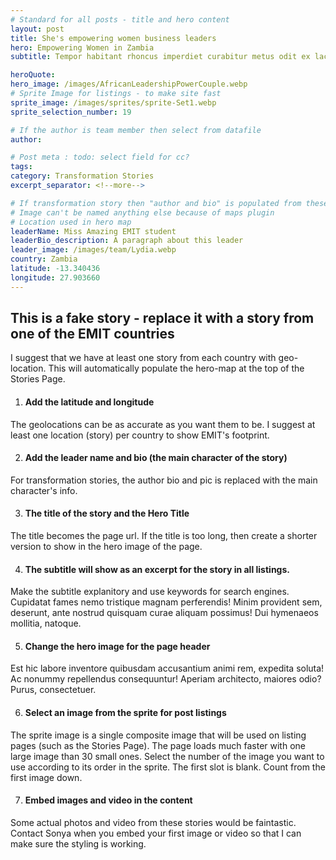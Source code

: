 ```yaml
---
# Standard for all posts - title and hero content
layout: post
title: She's empowering women business leaders
hero: Empowering Women in Zambia
subtitle: Tempor habitant rhoncus imperdiet curabitur metus odit ex lacinia neque.

heroQuote:
hero_image: /images/AfricanLeadershipPowerCouple.webp
# Sprite Image for listings - to make site fast
sprite_image: /images/sprites/sprite-Set1.webp
sprite_selection_number: 19

# If the author is team member then select from datafile
author:

# Post meta : todo: select field for cc?
tags:
category: Transformation Stories
excerpt_separator: <!--more-->

# If transformation story then "author and bio" is populated from these fields
# Image can't be named anything else because of maps plugin
# Location used in hero map
leaderName: Miss Amazing EMIT student
leaderBio_description: A paragraph about this leader
leader_image: /images/team/Lydia.webp
country: Zambia
latitude: -13.340436
longitude: 27.903660
---
```

## This is a fake story - replace it with a story from one of the EMIT countries

I suggest that we have at least one story from each country with geo-location. This will automatically populate the hero-map at the top of the Stories Page.


1. #### Add the latitude and longitude
The geolocations can be as accurate as you want them to be. I suggest at least one location (story) per country to show EMIT's footprint.

2. #### Add the leader name and bio (the main character of the story)
For transformation stories, the author bio and pic is replaced with the main character's info.

3. #### The title of the story and the Hero Title
The title becomes the page url. If the title is too long, then create a shorter version to show in the hero image of the page.

4. #### The subtitle will show as an excerpt for the story in all listings.
Make the subtitle explanitory and use keywords for search engines. Cupidatat fames nemo tristique magnam perferendis! Minim provident sem, deserunt, ante nostrud quisquam curae aliquam possimus! Dui hymenaeos mollitia, natoque.

5. #### Change the hero image for the page header
Est hic labore inventore quibusdam accusantium animi rem, expedita soluta! Ac nonummy repellendus consequuntur! Aperiam architecto, maiores odio? Purus, consectetuer.

6. #### Select an image from the sprite for post listings
The sprite image is a single composite image that will be used on listing pages (such as the Stories Page). The page loads much faster with one large image than 30 small ones.  Select the number of the image you want to use according to its order in the sprite.  The first slot is blank. Count from the first image down.

7. #### Embed images and video in the content
Some actual photos and video from these stories would be faintastic.  Contact Sonya when you embed your first image or video so that I can make sure the styling is working.